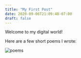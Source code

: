 ```yaml
---
title: "My First Post"
date: 2020-09-06T21:09:48-07:00
draft: false
---
```

Welcome to my digital world!

Here are a few short poems I wrote:


![poems](/poems.png)
